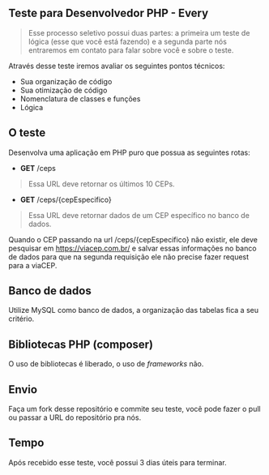 ## Teste para Desenvolvedor PHP - Every
> Esse processo seletivo possui duas partes: a primeira um teste de lógica (esse que você está fazendo) e a segunda parte nós entraremos em contato para falar sobre você e sobre o teste. 

Através desse teste iremos avaliar os seguintes pontos técnicos:
- Sua organização de código
- Sua otimização de código
- Nomenclatura de classes e funções
- Lógica


## O teste

Desenvolva uma aplicação em PHP puro que possua as seguintes rotas:

- **GET** /ceps
> Essa URL deve retornar os últimos 10 CEPs.
- **GET** /ceps/{cepEspecifico}
> Essa URL deve retornar dados de um CEP específico no banco de dados.

Quando o CEP passando na url /ceps/{cepEspecifico} não existir, ele deve pesquisar em https://viacep.com.br/ e salvar essas informações no banco de dados para que na segunda requisição ele não precise fazer request para a viaCEP.

## Banco de dados

Utilize MySQL como banco de dados, a organização das tabelas fica a seu critério.

## Bibliotecas PHP (composer)

O uso de bibliotecas é liberado, o uso de *frameworks* não.

## Envio

Faça um fork desse repositório e commite seu teste, você pode fazer o pull ou passar a URL do repositório pra nós.

## Tempo

Após recebido esse teste, você possui 3 dias úteis para terminar.

